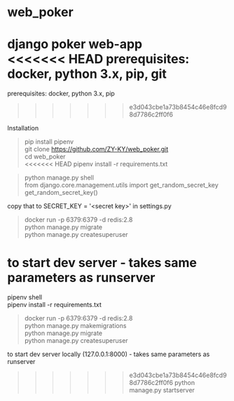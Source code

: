 # web_poker
django poker web-app  
<<<<<<< HEAD
prerequisites: docker, python 3.x, pip, git
=======
prerequisites: docker, python 3.x, pip
>>>>>>> e3d043cbe1a73b8454c46e8fcd98d7786c2ff0f6

Installation  
> pip install pipenv  
git clone https://github.com/ZY-KY/web_poker.git  
cd web_poker  
<<<<<<< HEAD
pipenv install -r requirements.txt  

> python manage.py shell  
from django.core.management.utils import get_random_secret_key  
get_random_secret_key()  

copy that to SECRET_KEY = '\<secret key\>' in settings.py  

> docker run -p 6379:6379 -d redis:2.8  
python manage.py migrate  
python manage.py createsuperuser  

to start dev server - takes same parameters as runserver  
=======
pipenv shell  
pipenv install -r requirements.txt  

> docker run -p 6379:6379 -d redis:2.8  
python manage.py makemigrations  
python manage.py migrate  
python manage.py createsuperuser  

to start dev server locally (127.0.0.1:8000) - takes same parameters as runserver  
>>>>>>> e3d043cbe1a73b8454c46e8fcd98d7786c2ff0f6
> python manage.py startserver  
